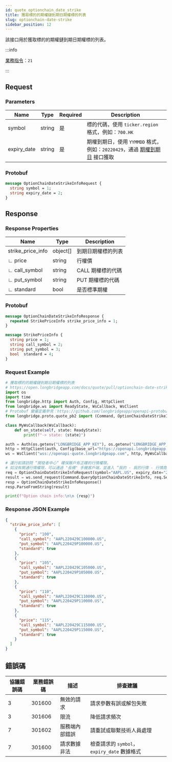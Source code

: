 ```yaml
---
id: quote_optionchain_date_strike
title: 獲取標的的期權鏈到期日期權標的列表
slug: optionchain-date-strike
sidebar_position: 12
---
```


該接口用於獲取標的的期權鏈到期日期權標的列表。

:::info

[業務指令](../../socket/protocol/request)：`21`

:::

## Request

### Parameters

| Name        | Type   | Required | Description                                                                                         |
| ----------- | ------ | -------- | --------------------------------------------------------------------------------------------------- |
| symbol      | string | 是       | 標的代碼，使用 `ticker.region` 格式，例如：`700.HK`                                                 |
| expiry_date | string | 是       | 期權到期日，使用 `YYMMDD` 格式，例如：`20220429`，通過 [期權到期日](./optionchain_date.md) 接口獲取 |

### Protobuf

```protobuf
message OptionChainDateStrikeInfoRequest {
  string symbol = 1;
  string expiry_date = 2;
}
```

## Response

### Response Properties

| Name              | Type     | Description        |
| ----------------- | -------- | ------------------ |
| strike_price_info | object[] | 到期日期權標的列表 |
| ∟ price           | string   | 行權價             |
| ∟ call_symbol     | string   | CALL 期權標的代碼  |
| ∟ put_symbol      | string   | PUT 期權標的代碼   |
| ∟ standard        | bool     | 是否標準期權       |

### Protobuf

```protobuf
message OptionChainDateStrikeInfoResponse {
  repeated StrikePriceInfo strike_price_info = 1;
}

message StrikePriceInfo {
  string price = 1;
  string call_symbol = 2;
  string put_symbol = 3;
  bool  standard = 4;
}
```

### Request Example

```python
# 獲取標的的期權鏈到期日期權標的列表
# https://open.longbridgeapp.com/docs/quote/pull/optionchain-date-strike
import os
import time
from longbridge.http import Auth, Config, HttpClient
from longbridge.ws import ReadyState, WsCallback, WsClient
# Protobuf 變量定義參見：https://github.com/longbridgeapp/openapi-protobufs/blob/main/quote/api.proto
from longbridge.proto.quote_pb2 import (Command, OptionChainDateStrikeInfoRequest, OptionChainDateStrikeInfoResponse)

class MyWsCallback(WsCallback):
    def on_state(self, state: ReadyState):
        print(f"-> state: {state}")

auth = Auth(os.getenv("LONGBRIDGE_APP_KEY"), os.getenv("LONGBRIDGE_APP_SECRET"), access_token=os.getenv("LONGBRIDGE_ACCESS_TOKEN"))
http = HttpClient(auth, Config(base_url="https://openapi.longbridgeapp.com"))
ws = WsClient("wss://openapi-quote.longbridgeapp.com", http, MyWsCallback())

# 運行前請訪問 “開發者中心“ 確保賬戶有正確的行情權限。
# 如沒有開通行情權限，可以通過 "長橋" 手機客戶端，並進入 “我的 - 我的行情 - 行情商城“ 購買開通行情權限。
req = OptionChainDateStrikeInfoRequest(symbol="AAPL.US", expiry_date="20230120")
result = ws.send_request(Command.QueryOptionChainDateStrikeInfo, req.SerializeToString())
resp = OptionChainDateStrikeInfoResponse()
resp.ParseFromString(result)

print(f"Option chain info:\n\n {resp}")
```

### Response JSON Example

```json
{
  "strike_price_info": [
    {
      "price": "100",
      "call_symbol": "AAPL220429C100000.US",
      "put_symbol": "AAPL220429P100000.US",
      "standard": true
    },
    {
      "price": "105",
      "call_symbol": "AAPL220429C105000.US",
      "put_symbol": "AAPL220429P105000.US",
      "standard": true
    },
    {
      "price": "110",
      "call_symbol": "AAPL220429C110000.US",
      "put_symbol": "AAPL220429P110000.US",
      "standard": true
    },
    {
      "price": "115",
      "call_symbol": "AAPL220429C115000.US",
      "put_symbol": "AAPL220429P115000.US",
      "standard": true
    }
  ]
}
```

## 錯誤碼

| 協議錯誤碼 | 業務錯誤碼 | 描述           | 排查建議                                    |
| ---------- | ---------- | -------------- | ------------------------------------------- |
| 3          | 301600     | 無效的請求     | 請求參數有誤或解包失敗                      |
| 3          | 301606     | 限流           | 降低請求頻次                                |
| 7          | 301602     | 服務端內部錯誤 | 請重試或聯繫技術人員處理                    |
| 7          | 301600     | 請求數據非法   | 檢查請求的 `symbol`，`expiry_date` 數據格式 |
